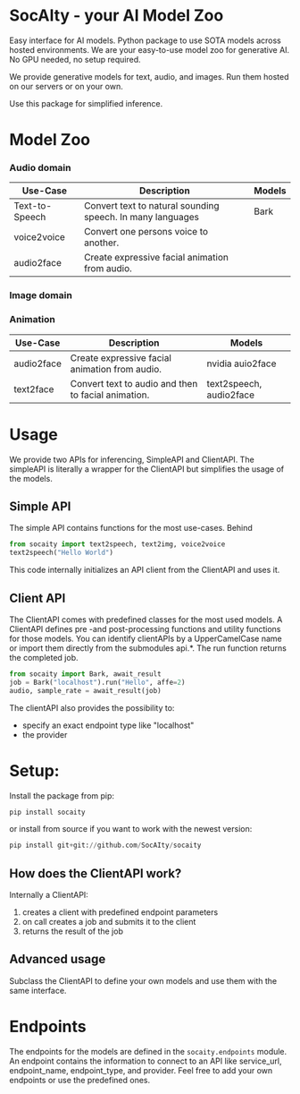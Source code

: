 # SocAIty - your AI Model Zoo
Easy interface for AI models. Python package to use SOTA models across hosted environments. 
We are your easy-to-use model zoo for generative AI. No GPU needed, no setup required.

We provide generative models for text, audio, and images. Run them hosted on our servers or on your own.

Use this package for simplified inference.

# Model Zoo


### Audio domain

Use-Case      | Description                                                | Models
------------- |------------------------------------------------------------| -------------
Text-to-Speech| Convert text to natural sounding speech. In many languages | Bark
voice2voice  | Convert one persons voice to another.                      |
audio2face | Create expressive facial animation from audio.             |

### Image domain


### Animation
Use-Case      | Description                                                | Models
------------- |------------------------------------------------------------| -------------
audio2face | Create expressive facial animation from audio.             | nvidia auio2face
text2face | Convert text to audio and then to facial animation.         | text2speech, audio2face



# Usage
We provide two APIs for inferencing, SimpleAPI and ClientAPI.
The simpleAPI is literally a wrapper for the ClientAPI but simplifies the usage of the models.

## Simple API
The simple API contains functions for the most use-cases. Behind

```python
from socaity import text2speech, text2img, voice2voice
text2speech("Hello World")
```

This code internally initializes an API client from the ClientAPI and uses it.


## Client API

The ClientAPI comes with predefined classes for the most used models.
A ClientAPI defines pre -and post-processing functions and utility functions for those models.
You can identify clientAPIs by a UpperCamelCase name or import them directly from the submodules api.*.
The run function returns the completed job.

```python
from socaity import Bark, await_result
job = Bark("localhost").run("Hello", affe=2) 
audio, sample_rate = await_result(job)
```
The clientAPI also provides the possibility to:
- specify an exact endpoint type like "localhost"
- the provider

# Setup:
Install the package from pip:
```python
pip install socaity
```
or install from source if you want to work with the newest version:
```python
pip install git+git://github.com/SocAIty/socaity
```



## How does the ClientAPI work?
Internally a ClientAPI:
1. creates a client with predefined endpoint parameters
2. on call creates a job and submits it to the client
3. returns the result of the job


## Advanced usage

Subclass the ClientAPI to define your own models and use them with the same interface.


# Endpoints

The endpoints for the models are defined in the `socaity.endpoints` module.
An endpoint contains the information to connect to an API like service_url, endpoint_name, endpoint_type, and provider.
Feel free to add your own endpoints or use the predefined ones.
